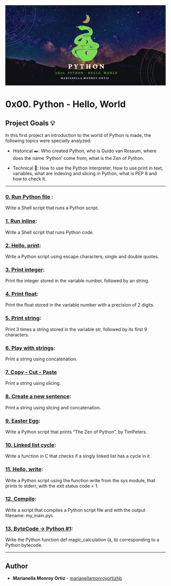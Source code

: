 <div align="center"><img src="Banner.jpg"/></div>

# 0x00. Python - Hello, World

## Project Goals :bulb:
In this first project an introduction to the world of Python is made, the following topics were specially analyzed:
* Historical :black_nib:: Who created Python, who is Guido van Rossum, where does the name ‘Python’ come from, what is the Zen of Python.

* Technical :toolbox:: How to use the Python interpreter, How to use print in text, variables, what are indexing and slicing in Python, what is PEP 8 and how to check it.

---

### [0. Run Python file](./0-run) :
Write a Shell script that runs a Python script.


### [1. Run inline](./1-run_inline):
Write a Shell script that runs Python code.


### [2. Hello, print](./2-print.py):
Write a Python script using escape characters, single and double quotes.


### [3. Print integer](./3-print_number.py):
Print the integer stored in the variable number, followed by an string.


### [4. Print float](./4-print_float.py):
Print the float stored in the variable number with a precision of 2 digits.


### [5. Print string](./5-print_string.py):
Print 3 times a string stored in the variable str, followed by its first 9 characters.


### [6. Play with strings](./6-concat.py):
Print a string using concatenation.


### [7. Copy - Cut - Paste](./7-edges.py)
Print a string using slicing.


### [8. Create a new sentence](./8-concat_edges.py):
Print a string using slicing and concatenation.


### [9. Easter Egg](./9-easter_egg.py):
Write a Python script that prints “The Zen of Python”, by TimPeters.


### [10. Linked list cycle](./10-check_cycle.c):
Write a function in C that checks if a singly linked list has a cycle in it.

### [11. Hello, write](./100-write.py):
Write a Python script using the function write from the sys module, that prints to stderr, with the exit status code = 1.


### [12. Compile](./101-compile):
Write a script that compiles a Python script file and with the output filename: my_main.pyc.

### [13. ByteCode -> Python #1](./102-magic_calculation.py):
Write the Python function def magic_calculation (a, b) corresponding to a Python bytecode.

---

## Author
* **Marianella Monroy Ortiz** - [marianellamonroyortizhb](https://github.com/marianellamonroyortizhb)
